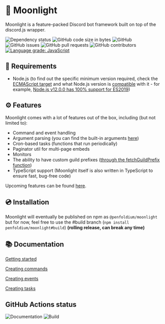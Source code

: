 # 🌙 Moonlight
Moonlight is a feature-packed Discord bot framework built on top of the discord.js wrapper.

<!-- Badges -->
![Dependency status](https://david-dm.org/penfoldium/moonlight.svg)
![GitHub code size in bytes](https://img.shields.io/github/languages/code-size/penfoldium/moonlight)
![GitHub](https://img.shields.io/github/license/penfoldium/moonlight)
![GitHub issues](https://img.shields.io/github/issues/penfoldium/moonlight)
![GitHub pull requests](https://img.shields.io/github/issues-pr/penfoldium/moonlight)
![GitHub contributors](https://img.shields.io/github/contributors/penfoldium/moonlight)
[![Language grade: JavaScript](https://img.shields.io/lgtm/grade/javascript/g/penfoldium/moonlight.svg?logo=lgtm&logoWidth=18)](https://lgtm.com/projects/g/penfoldium/moonlight/context:javascript)


## 📝 Requirements
- Node.js (to find out the specific minimum version required, check the [ECMAScript target](https://github.com/penfoldium/moonlight/blob/master/tsconfig.json#L3) and what Node.js version is [compatible](https://node.green) with it - for example, [Node.js v12.0.0 has 100% support for ES2019](https://i.imgur.com/eMsT1SV.png))

## ⚙ Features
Moonlight comes with a lot of features out of the box, including (but not limited to):
- Command and event handling
- Argument parsing (you can find the built-in arguments [here](https://github.com/penfoldium/moonlight/tree/master/src/lib/arguments))
- Cron-based tasks (functions that run periodically)
- Paginator util for multi-page embeds
- Monitors
- The ability to have custom guild prefixes ([through the fetchGuildPrefix function](https://github.com/penfoldium/moonlight/blob/master/src/lib/Client.ts#L151))
- TypeScript support (Moonlight itself is also written in TypeScript to ensure fast, bug-free code)

Upcoming features can be found [here](https://github.com/penfoldium/moonlight/projects/1).

## 💿 Installation
Moonlight will eventually be published on npm as `@penfoldium/moonlight` but for now, feel free to use the #build branch (`npm install penfoldium/moonlight#build`) **(rolling release, can break any time)**

## 📚 Documentation 
[Getting started](https://penfoldium.github.io/moonlight/classes/_lib_client_.moonlightclient.html#getting-started-with-moonlight)

[Creating commands](https://penfoldium.github.io/moonlight/classes/_lib_structures_command_.command.html#creating-commands)

[Creating events](https://penfoldium.github.io/moonlight/classes/_lib_structures_event_.event.html#creating-events)

[Creating tasks](https://penfoldium.github.io/moonlight/classes/_lib_structures_task_.task.html#creating-tasks)

## GitHub Actions status
![Documentation](https://github.com/penfoldium/moonlight/workflows/Documentation/badge.svg)
![Build](https://github.com/penfoldium/moonlight/workflows/Build/badge.svg) 